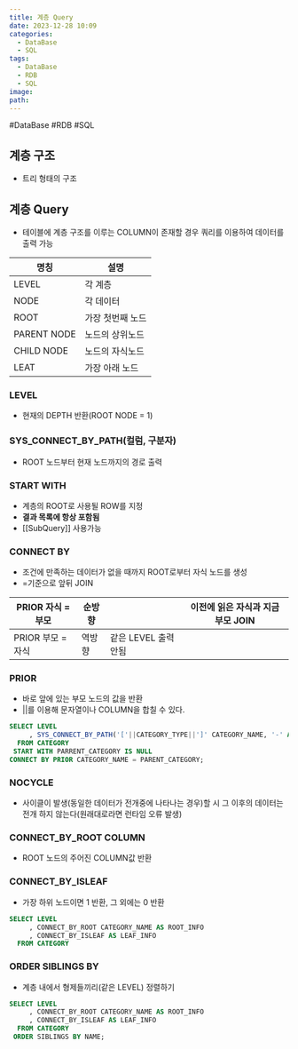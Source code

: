 ```yaml
---
title: 계층 Query
date: 2023-12-28 10:09
categories:
  - DataBase
  - SQL
tags:
  - DataBase
  - RDB
  - SQL
image: 
path:
---
```

#DataBase #RDB #SQL 

## 계층 구조
- 트리 형태의 구조

## 계층 Query
- 테이블에 계층 구조를 이루는 COLUMN이 존재할 경우 쿼리를 이용하여 데이터를 출력 가능

|명칭|설명|
|---|---|
|LEVEL|각 계층|
|NODE|각 데이터|
|ROOT|가장 첫번째 노드|
|PARENT NODE|노드의 상위노드|
|CHILD NODE|노드의 자식노드|
|LEAT|가장 아래 노드|


### LEVEL
- 현재의 DEPTH 반환(ROOT NODE = 1)

### SYS_CONNECT_BY_PATH(컬럼, 구분자)
- ROOT 노드부터 현재 노드까지의 경로 출력

### START WITH
- 계층의 ROOT로 사용될 ROW를 지정
- **결과 목록에 항상 포함됨**
- [[SubQuery]] 사용가능

### CONNECT BY
- 조건에 만족하는 데이터가 없을 때까지 ROOT로부터 자식 노드를 생성
- =기준으로 앞뒤 JOIN

|PRIOR 자식 = 부모|순방향| |이전에 읽은 자식과 지금 부모 JOIN|
|---|---|---|---|
|PRIOR 부모 = 자식|역방향|같은 LEVEL 출력 안됨||

### PRIOR
- 바로 앞에 있는 부모 노드의 값을 반환
- ||를 이용해 문자열이나 COLUMN을 합칠 수 있다.
```sql
SELECT LEVEL
     , SYS_CONNECT_BY_PATH('['||CATEGORY_TYPE||']' CATEGORY_NAME, '-' AS PATH
  FROM CATEGORY
 START WITH PARRENT_CATEGORY IS NULL
CONNECT BY PRIOR CATEGORY_NAME = PARENT_CATEGORY;
```


### NOCYCLE
- 사이클이 발생(동일한 데이터가 전개중에 나타나는 경우)할 시 그 이후의 데이터는 전개 하지 않는다(원래대로라면 런타임 오류 발생)

### CONNECT_BY_ROOT COLUMN
- ROOT 노드의 주어진 COLUMN값 반환

### CONNECT_BY_ISLEAF
- 가장 하위 노드이면 1 반환, 그 외에는 0 반환
```sql
SELECT LEVEL
     , CONNECT_BY_ROOT CATEGORY_NAME AS ROOT_INFO
     , CONNECT_BY_ISLEAF AS LEAF_INFO
  FROM CATEGORY
```

### ORDER SIBLINGS BY
- 계층 내에서 형제들끼리(같은 LEVEL) 정렬하기
```sql
SELECT LEVEL
     , CONNECT_BY_ROOT CATEGORY_NAME AS ROOT_INFO
     , CONNECT_BY_ISLEAF AS LEAF_INFO
  FROM CATEGORY
 ORDER SIBLINGS BY NAME;
```